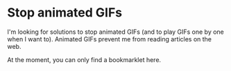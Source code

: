 # Stop animated GIFs

I'm looking for solutions to stop animated GIFs (and to play GIFs one by one when I want to). Animated GIFs prevent me from reading articles on the web.

At the moment, you can only find a bookmarklet here.
